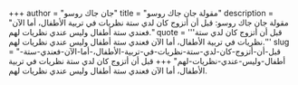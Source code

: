 +++
author = "جان جاك روسو"
title = "مقولة جان جاك روسو"
description = "مقولة جان جاك روسو: قبل أن أتزوج كان لدي ستة نظريات في تربية الأطفال، أما الآن فعندي ستة أطفال وليس عندي نظريات لهم."
quote = '''قبل أن أتزوج كان لدي ستة نظريات في تربية الأطفال، أما الآن فعندي ستة أطفال وليس عندي نظريات لهم.'''
slug = "قبل-أن-أتزوج-كان-لدي-ستة-نظريات-في-تربية-الأطفال،-أما-الآن-فعندي-ستة-أطفال-وليس-عندي-نظريات-لهم"
+++
قبل أن أتزوج كان لدي ستة نظريات في تربية الأطفال، أما الآن فعندي ستة أطفال وليس عندي نظريات لهم.
